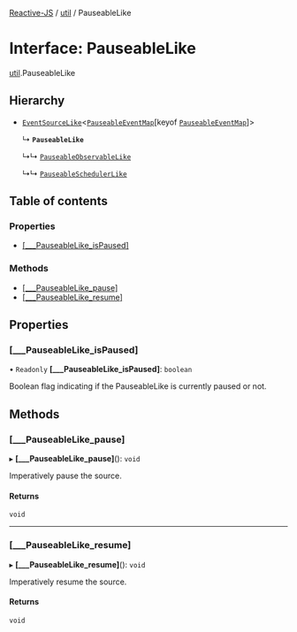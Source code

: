 [Reactive-JS](../README.md) / [util](../modules/util.md) / PauseableLike

# Interface: PauseableLike

[util](../modules/util.md).PauseableLike

## Hierarchy

- [`EventSourceLike`](util.EventSourceLike.md)<[`PauseableEventMap`](util.PauseableEventMap.md)[keyof [`PauseableEventMap`](util.PauseableEventMap.md)]\>

  ↳ **`PauseableLike`**

  ↳↳ [`PauseableObservableLike`](rx.PauseableObservableLike.md)

  ↳↳ [`PauseableSchedulerLike`](util.PauseableSchedulerLike.md)

## Table of contents

### Properties

- [[\_\_\_PauseableLike\_isPaused]](util.PauseableLike.md#[___pauseablelike_ispaused])

### Methods

- [[\_\_\_PauseableLike\_pause]](util.PauseableLike.md#[___pauseablelike_pause])
- [[\_\_\_PauseableLike\_resume]](util.PauseableLike.md#[___pauseablelike_resume])

## Properties

### [\_\_\_PauseableLike\_isPaused]

• `Readonly` **[\_\_\_PauseableLike\_isPaused]**: `boolean`

Boolean flag indicating if the PauseableLike is currently paused or not.

## Methods

### [\_\_\_PauseableLike\_pause]

▸ **[___PauseableLike_pause]**(): `void`

Imperatively pause the source.

#### Returns

`void`

___

### [\_\_\_PauseableLike\_resume]

▸ **[___PauseableLike_resume]**(): `void`

Imperatively resume the source.

#### Returns

`void`

